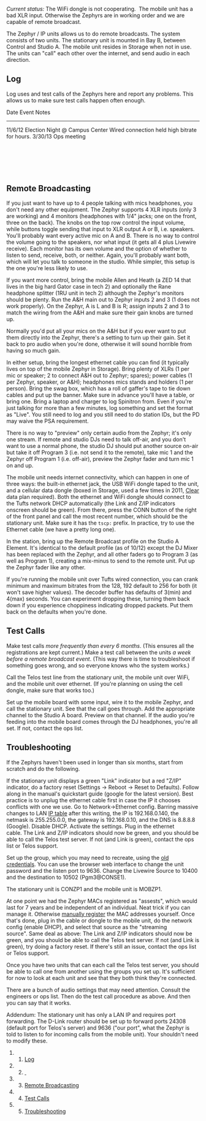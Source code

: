 *Current status:* The WiFi dongle is not cooperating.  The mobile unit
has a bad XLR input. Otherwise the Zephyrs are in working order and we
are capable of remote broadcast.

The Zephyr / IP units allows us to do remote broadcasts. The system
consists of two units. The stationary unit is mounted in Bay B, between
Control and Studio A. The mobile unit resides in Storage when not in
use. The units can "call" each other over the internet, and send audio
in each direction.

Log 
---

Log uses and test calls of the Zephyrs here and report any problems.
This allows us to make sure test calls happen often enough.

  Date      Event                            Notes
  --------- -------------------------------- -----------------------------------------------
  11/6/12   Election Night @ Campus Center   Wired connection held high bitrate for hours.
  3/30/13   Ops meeting                       

 

  
-

Remote Broadcasting 
-------------------

If you just want to have up to 4 people talking with mics headphones,
you don't need any other equipment. The Zephyr supports 4 XLR inputs
(only 3 are working) and 4 monitors (headphones with 1/4" jacks; one on
the front, three on the back). The knobs on the top row control the
input volume, while buttons toggle sending that input to XLR output A or
B, i.e. speakers. You'll probably want every active mic on A and B.
There is no way to control the volume going to the speakers, nor what
input (it gets all 4 plus Livewire receive). Each monitor has its own
volume and the option of whether to listen to send, receive, both, or
neither. Again, you'll probably want both, which will let you talk to
someone in the studio. While simpler, this setup is the one you're less
likely to use.

If you want more control, bring the mobile Allen and Heath (a ZED 14
that lives in the big hard Gator case in tech 2) and optionally the Rane
headphone splitter (1RU unit in tech 2) although the Zephyr's monitors
should be plenty. Run the A&H main out to Zephyr inputs 2 and 3 (1 does
not work properly). On the Zephyr, A is L and B is R; assign inputs 2
and 3 to match the wiring from the A&H and make sure their gain knobs
are turned up.

Normally you'd put all your mics on the A&H but if you ever want to put
them directly into the Zephyr, there's a setting to turn up their gain.
Set it back to pro audio when you're done, otherwise it will sound
horrible from having so much gain.

In either setup, bring the longest ethernet cable you can find (it
typically lives on top of the mobile Zephyr in Storage). Bring plenty of
XLRs (1 per mic or speaker; 2 to connect A&H out to Zephyr; spares);
power cables (1 per Zephyr, speaker, or A&H); headphones mics stands and
holders (1 per person). Bring the swag box, which has a roll of gaffer's
tape to tie down cables and put up the banner. Make sure in advance
you'll have a table, or bring one. Bring a laptop and charger to log
Spinitron from. Even if you're just talking for more than a few minutes,
log something and set the format as "Live". You still need to log and
you still need to do station IDs, but the PD may waive the PSA
requirement.

There is no way to "preview" only certain audio from the Zephyr; it's
only one stream. If remote and studio DJs need to talk off-air, and you
don't want to use a normal phone, the studio DJ should put another
source on-air but take it off Program 3 (i.e. not send it to the
remote), take mic 1 and the Zephyr off Program 1 (i.e. off-air), preview
the Zephyr fader and turn mic 1 on and up.

The mobile unit needs internet connectivity, which can happen in one of
three ways: the built-in ethernet jack, the USB WiFi dongle taped to the
unit, and a cellular data dongle (boxed in Storage, used a few times in
2011, [Clear](http://www.clear.com/ "http://www.clear.com/") data plan
required). Both the ethernet and WiFi dongle should connect to the Tufts
network DHCP automatically (the Link and Z/IP indicators onscreen should
be green). From there, press the CONN button of the right of the front
panel and call the most recent number, which should be the stationary
unit. Make sure it has the `tscp:` prefix. In practice, try to use the
Ethernet cable (we have a pretty long one).

In the station, bring up the Remote Broadcast profile on the Studio A
Element. It's identical to the default profile (as of 10/12) except the
DJ Mixer has been replaced with the Zephyr, and all other faders go to
Program 3 (as well as Program 1), creating a mix-minus to send to the
remote unit. Put up the Zephyr fader like any other.

If you're running the mobile unit over Tufts wired connection, you can
crank minimum and maximum bitrates from the 128, 192 default to 256 for
both (it won't save higher values). The decoder buffer has defaults of
3(min) and 4(max) seconds. You can experiment dropping these, turning
them back down if you experience choppiness indicating dropped packets.
Put them back on the defaults when you're done.

Test Calls 
----------

Make test calls *more frequently than every 6 months*. (This ensures all
the registrations are kept current.) Make a test call between the units
*a week before a remote broadcast event*. (This way there is time to
troubleshoot if something goes wrong, and so everyone knows who the
system works.)

Call the Telos test line from the stationary unit, the mobile unit over
WiFi, and the mobile unit over ethernet. (If you're planning on using
the cell dongle, make sure that works too.)

Set up the mobile board with some input, wire it to the mobile Zephyr,
and call the stationary unit. See that the call goes through. Add the
appropriate channel to the Studio A board. Preview on that channel. If
the audio you're feeding into the mobile board comes through the DJ
headphones, you're all set. If not, contact the ops list.

Troubleshooting 
---------------

If the Zephyrs haven't been used in longer than six months, start from
scratch and do the following.

If the stationary unit displays a green "Link" indicator but a red
"Z/IP" indicator, do a factory reset (Settings -\> Reboot -\> Reset to
Defaults). Follow along in the manual's quickstart guide (google for the
latest version). Best practice is to unplug the ethernet cable first in
case the IP it chooses conflicts with one we use. Go to
Network-\>Ethernet config. Barring massive changes to LAN [IP
table](https://wiki.wmfo.org/index.php?title=Operations/Diagrams_%26_Tables/IP_Address_Space "IP Address Space")
after this writing, the IP is 192.168.0.140, the netmask is 255.255.0.0,
the gateway is 192.168.0.10, and the DNS is 8.8.8.8 (Google). Disable
DHCP. Activate the settings. Plug in the ethernet cable. The Link and
Z/IP indicators should now be green, and you should be able to call the
Telos test server. If not (and Link is green), contact the ops list or
Telos support.

Set up the group, which you may need to recreate, using the [old
credentials](https://wiki.wmfo.org/Operations/Credentials/Internal_Credentials#Zephyr_IP_Unit "https://wiki.wmfo.org/Operations/Credentials/Internal_Credentials#Zephyr_IP_Unit"). You
can use the browser web interface to change the unit password and the
listen port to 9636. Change the Livewire Source to 10400 and the
destination to 10502 (Pgm3@CONSE1).

The stationary unit is CONZP1 and the mobile unit is MOBZP1.

At one point we had the Zephyr MACs registered as "assests", which would
last for 7 years and be independent of an individual. Neat trick if you
can manage it. Otherwise [manually
register](http://it.tufts.edu/nonreg "http://it.tufts.edu/nonreg") the
MAC addresses yourself. Once that's done, plug in the cable or dongle to
the mobile unit, do the network config (enable DHCP), and select that
source as the "streaming source". Same deal as above: The Link and Z/IP
indicators should now be green, and you should be able to call the Telos
test server. If not (and Link is green), try doing a factory reset. If
there's still an issue, contact the ops list or Telos support.

Once you have two units that can each call the Telos test server, you
should be able to call one from another using the groups you set up.
It's sufficient for now to look at each unit and see that they both
think they're connected.

There are a bunch of audio settings that may need attention. Consult the
engineers or ops list. Then do the test call procedure as above. And
then you can say that it works.

Addendum: The stationary unit has only a LAN IP and requires port
forwarding. The D-Link router should be set up to forward ports 24308
(default port for Telos's server) and 9636 ("our port", what the Zephyr
is told to listen to for incoming calls from the mobile unit). Your
shouldn't need to modify these.

1.  1. [Log](#Log)
2.  2. [ ](#)
3.  3. [Remote Broadcasting](#Remote_Broadcasting)
4.  4. [Test Calls](#Test_Calls)
5.  5. [Troubleshooting](#Troubleshooting)

